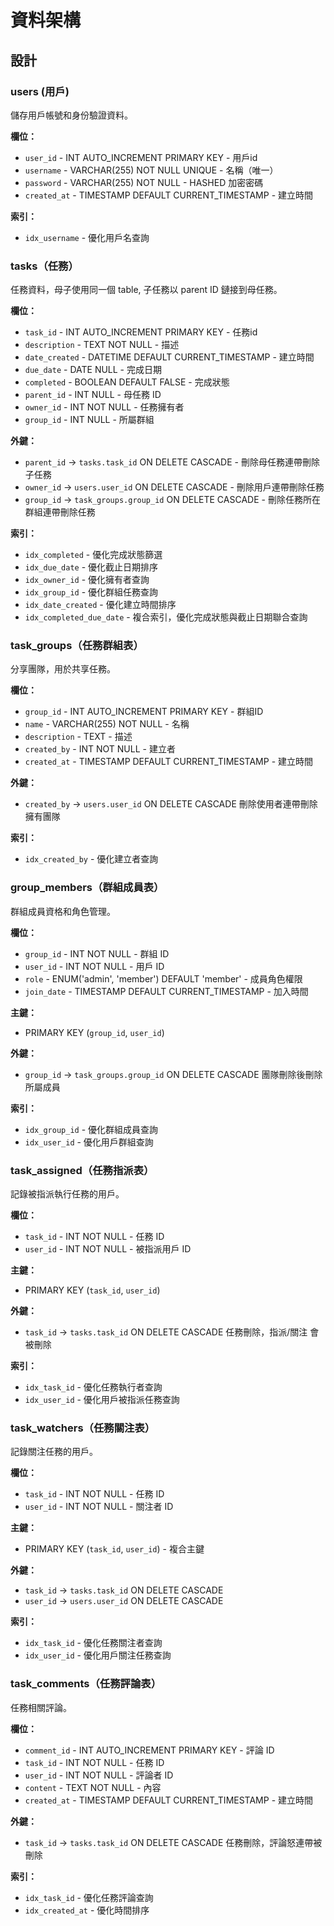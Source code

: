 # 資料架構

## 設計

### users (用戶)
儲存用戶帳號和身份驗證資料。

**欄位：**
- `user_id` - INT AUTO_INCREMENT PRIMARY KEY - 用戶id
- `username` - VARCHAR(255) NOT NULL UNIQUE - 名稱（唯一）
- `password` - VARCHAR(255) NOT NULL - HASHED 加密密碼
- `created_at` - TIMESTAMP DEFAULT CURRENT_TIMESTAMP - 建立時間

**索引：**
- `idx_username` - 優化用戶名查詢

### tasks（任務）
任務資料，母子使用同一個 table, 子任務以 parent ID 鏈接到母任務。

**欄位：**
- `task_id` - INT AUTO_INCREMENT PRIMARY KEY - 任務id
- `description` - TEXT NOT NULL - 描述
- `date_created` - DATETIME DEFAULT CURRENT_TIMESTAMP - 建立時間
- `due_date` - DATE NULL - 完成日期
- `completed` - BOOLEAN DEFAULT FALSE - 完成狀態
- `parent_id` - INT NULL - 母任務 ID
- `owner_id` - INT NOT NULL - 任務擁有者
- `group_id` - INT NULL - 所屬群組

**外鍵：**
- `parent_id` → `tasks.task_id` ON DELETE CASCADE - 刪除母任務連帶刪除子任務
- `owner_id` → `users.user_id` ON DELETE CASCADE - 刪除用戶連帶刪除任務
- `group_id` → `task_groups.group_id` ON DELETE CASCADE - 刪除任務所在群組連帶刪除任務

**索引：**
- `idx_completed` - 優化完成狀態篩選
- `idx_due_date` - 優化截止日期排序
- `idx_owner_id` - 優化擁有者查詢
- `idx_group_id` - 優化群組任務查詢
- `idx_date_created` - 優化建立時間排序
- `idx_completed_due_date` - 複合索引，優化完成狀態與截止日期聯合查詢


### task_groups（任務群組表）
分享團隊，用於共享任務。

**欄位：**
- `group_id` - INT AUTO_INCREMENT PRIMARY KEY - 群組ID
- `name` - VARCHAR(255) NOT NULL - 名稱
- `description` - TEXT - 描述
- `created_by` - INT NOT NULL - 建立者
- `created_at` - TIMESTAMP DEFAULT CURRENT_TIMESTAMP - 建立時間

**外鍵：**
- `created_by` → `users.user_id` ON DELETE CASCADE 刪除使用者連帶刪除擁有團隊

**索引：**
- `idx_created_by` - 優化建立者查詢


### group_members（群組成員表）
群組成員資格和角色管理。

**欄位：**
- `group_id` - INT NOT NULL - 群組 ID
- `user_id` - INT NOT NULL - 用戶 ID
- `role` - ENUM('admin', 'member') DEFAULT 'member' - 成員角色權限
- `join_date` - TIMESTAMP DEFAULT CURRENT_TIMESTAMP - 加入時間

**主鍵：**
- PRIMARY KEY (`group_id`, `user_id`)

**外鍵：**
- `group_id` → `task_groups.group_id` ON DELETE CASCADE 團隊刪除後刪除所屬成員

**索引：**
- `idx_group_id` - 優化群組成員查詢
- `idx_user_id` - 優化用戶群組查詢

### task_assigned（任務指派表）
記錄被指派執行任務的用戶。

**欄位：**
- `task_id` - INT NOT NULL - 任務 ID
- `user_id` - INT NOT NULL - 被指派用戶 ID

**主鍵：**
- PRIMARY KEY (`task_id`, `user_id`)

**外鍵：**
- `task_id` → `tasks.task_id` ON DELETE CASCADE  任務刪除，指派/關注 會被刪除

**索引：**
- `idx_task_id` - 優化任務執行者查詢
- `idx_user_id` - 優化用戶被指派任務查詢

### task_watchers（任務關注表）
記錄關注任務的用戶。

**欄位：**
- `task_id` - INT NOT NULL - 任務 ID
- `user_id` - INT NOT NULL - 關注者 ID

**主鍵：**
- PRIMARY KEY (`task_id`, `user_id`) - 複合主鍵

**外鍵：**
- `task_id` → `tasks.task_id` ON DELETE CASCADE
- `user_id` → `users.user_id` ON DELETE CASCADE

**索引：**
- `idx_task_id` - 優化任務關注者查詢
- `idx_user_id` - 優化用戶關注任務查詢

### task_comments（任務評論表）
任務相關評論。

**欄位：**
- `comment_id` - INT AUTO_INCREMENT PRIMARY KEY - 評論 ID
- `task_id` - INT NOT NULL - 任務 ID
- `user_id` - INT NOT NULL - 評論者 ID
- `content` - TEXT NOT NULL - 內容
- `created_at` - TIMESTAMP DEFAULT CURRENT_TIMESTAMP - 建立時間

**外鍵：**
- `task_id` → `tasks.task_id` ON DELETE CASCADE  任務刪除，評論怒連帶被刪除

**索引：**
- `idx_task_id` - 優化任務評論查詢
- `idx_created_at` - 優化時間排序



